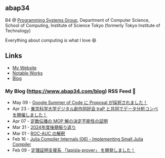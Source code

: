 ## abap34

B4 @ [Programming Systems Group](https://www.psg.c.titech.ac.jp/), Department of Computer Science, School of Computing, Institute of Science Tokyo (formerly Tokyo Institute of Technology)

Everything about computing is what I love :smile:

## Links

- [My Website](https://www.abap34.com)
- [Notable Works](https://www.abap34.com/works)
- [Blog](https://www.abap34.com/blog)
 

### My Blog (https://www.abap34.com/blog) RSS Feed 📝 

<!-- feed start -->
- May 09 - [Google Summer of Code に Proposal が採択されました！](https://abap34.com/posts/gsoc2025.html)
- Apr 23 - [東京科学大学デジタル創作同好会 traP と共同でデータ分析コンペを開催しました！](https://hack.nikkei.com/blog/trap_kaggle_competition_2025/)
- Apr 07 - [定数伝播の MOP 解の決定不能性の証明](https://abap34.com/posts/mop_undeciable.html)
- Mar 31 - [2024年度後期振り返り](https://abap34.com/posts/hurikaeri_2024_1.html)
- Mar 01 - [ROC-AUC の解釈](https://abap34.com/posts/auc.html)
- Feb 16 - [Julia Compiler Internals (06) - Implementing Small Julia Compiler](https://abap34.com/posts/jci_06.html)
- Feb 09 - [定理証明支援系 「lapisla-prover」 を開発しました！](https://trap.jp/post/2478/)
<!-- feed end -->
